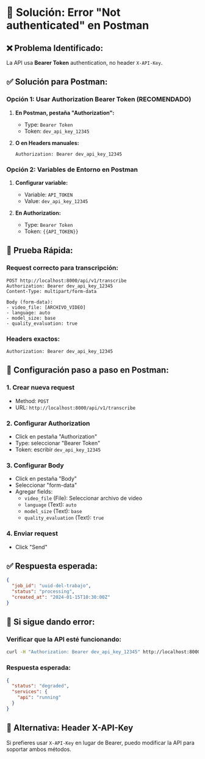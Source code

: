 # 🔐 Solución: Error "Not authenticated" en Postman

## ❌ Problema Identificado:
La API usa **Bearer Token** authentication, no header `X-API-Key`.

## ✅ Solución para Postman:

### Opción 1: Usar Authorization Bearer Token (RECOMENDADO)

1. **En Postman, pestaña "Authorization":**
   - Type: `Bearer Token`
   - Token: `dev_api_key_12345`

2. **O en Headers manuales:**
   ```
   Authorization: Bearer dev_api_key_12345
   ```

### Opción 2: Variables de Entorno en Postman

1. **Configurar variable:**
   - Variable: `API_TOKEN`
   - Value: `dev_api_key_12345`

2. **En Authorization:**
   - Type: `Bearer Token`
   - Token: `{{API_TOKEN}}`

## 🧪 Prueba Rápida:

### Request correcto para transcripción:
```http
POST http://localhost:8000/api/v1/transcribe
Authorization: Bearer dev_api_key_12345
Content-Type: multipart/form-data

Body (form-data):
- video_file: [ARCHIVO_VIDEO]
- language: auto
- model_size: base
- quality_evaluation: true
```

### Headers exactos:
```
Authorization: Bearer dev_api_key_12345
```

## 🔧 Configuración paso a paso en Postman:

### 1. Crear nueva request
- Method: `POST`
- URL: `http://localhost:8000/api/v1/transcribe`

### 2. Configurar Authorization
- Click en pestaña "Authorization"
- Type: seleccionar "Bearer Token"
- Token: escribir `dev_api_key_12345`

### 3. Configurar Body
- Click en pestaña "Body"
- Seleccionar "form-data"
- Agregar fields:
  - `video_file` (File): Seleccionar archivo de video
  - `language` (Text): `auto`
  - `model_size` (Text): `base`
  - `quality_evaluation` (Text): `true`

### 4. Enviar request
- Click "Send"

## ✅ Respuesta esperada:
```json
{
  "job_id": "uuid-del-trabajo",
  "status": "processing",
  "created_at": "2024-01-15T10:30:00Z"
}
```

## 🚨 Si sigue dando error:

### Verificar que la API esté funcionando:
```bash
curl -H "Authorization: Bearer dev_api_key_12345" http://localhost:8000/api/v1/health
```

### Respuesta esperada:
```json
{
  "status": "degraded",
  "services": {
    "api": "running"
  }
}
```

## 🔄 Alternativa: Header X-API-Key

Si prefieres usar `X-API-Key` en lugar de Bearer, puedo modificar la API para soportar ambos métodos.